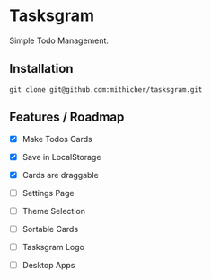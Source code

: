 # Tasksgram
Simple Todo Management.

## Installation
```
git clone git@github.com:mithicher/tasksgram.git
```

## Features / Roadmap
- [X] Make Todos Cards
- [X] Save in LocalStorage
- [X] Cards are draggable
- [ ] Settings Page
- [ ] Theme Selection
- [ ] Sortable Cards
- [ ] Tasksgram Logo
- [ ] Desktop Apps


